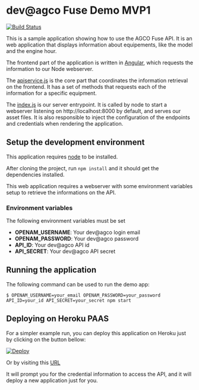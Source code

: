 # dev@agco Fuse Demo MVP1

[![Build Status](https://travis-ci.org/agco-fuse/dealership-demo-node.svg?branch=master)](https://travis-ci.org/agco-fuse/dealership-demo-node)

This is a sample application showing how to use the AGCO Fuse API.
It is an web application that displays information about equipements, like the model and the engine hour.

The frontend part of the application is written in [Angular](https://angularjs.org/), which requests the information to our Node webserver.

The [apiservice.js](app/scripts/services/apiservice.js) is the core part that coordinates the information retrieval on the frontend.
It has a set of methods that requests each of the information for a specific equipment.

The [index.js](index.js) is our server entrypoint.
It is called by node to start a webserver listening on http://localhost:8000 by default, and serves our asset files.
It is also responsible to inject the configuration of the endpoints and credentials when rendering the application.

## Setup the development environment

This application requires [node](https://nodejs.org/en/) to be installed.

After cloning the project, run `npm install` and it should get the dependencies installed.

This web application requires a webserver with some environment variables setup to retrieve the informations on the API.

### Environment variables

The following environment variables must be set

- **OPENAM_USERNAME**: Your dev@agco login email
- **OPENAM_PASSWORD**: Your dev@agco password
- **API_ID**: Your dev@agco API id
- **API_SECRET**: Your dev@agco API secret

## Running the application

The following command can be used to run the demo app:

```
$ OPENAM_USERNAME=your_email OPENAM_PASSWORD=your_password API_ID=your_id API_SECRET=your_secret npm start
```

## Deploying on Heroku PAAS

For a simpler example run, you can deploy this application on Heroku just by clicking on the button bellow:

[![Deploy](https://www.herokucdn.com/deploy/button.svg)](https://heroku.com/deploy)

Or by visiting this [URL](https://heroku.com/deploy?template=https://github.com/agco-fuse/dealership-demo-node)

It will prompt you for the credential information to access the API, and it will deploy a new application just for you.
